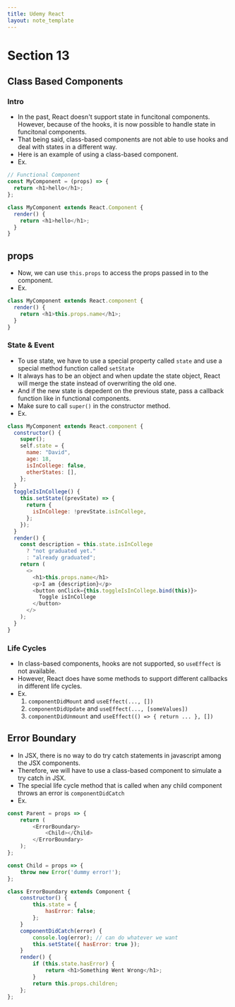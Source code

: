 ```yaml
---
title: Udemy React
layout: note_template
---
```


# Section 13

## Class Based Components

### Intro

- In the past, React doesn't support state in funcitonal components. However, because of the hooks, it is now possible to handle state in funcitonal components.
- That being said, class-based components are not able to use hooks and deal with states in a different way.
- Here is an example of using a class-based component.
- Ex.

```js
// Functional Component
const MyComponent = (props) => {
  return <h1>hello</h1>;
};

class MyComponent extends React.Component {
  render() {
    return <h1>hello</h1>;
  }
}
```

## props

- Now, we can use `this.props` to access the props passed in to the component.
- Ex.

```js
class MyComponent extends React.component {
  render() {
    return <h1>this.props.name</h1>;
  }
}
```

### State & Event

- To use state, we have to use a special property called `state` and use a special method function called `setState`
- It always has to be an object and when update the state object, React will merge the state instead of overwriting the old one.
- And if the new state is depedent on the previous state, pass a callback function like in functional components.
- Make sure to call `super()` in the constructor method.
- Ex.

```js
class MyComponent extends React.component {
  constructor() {
    super();
    self.state = {
      name: "David",
      age: 18,
      isInCollege: false,
      otherStates: [],
    };
  }
  toggleIsInCollege() {
    this.setState((prevState) => {
      return {
        isInCollege: !prevState.isInCollege,
      };
    });
  }
  render() {
    const description = this.state.isInCollege
      ? "not graduated yet."
      : "already graduated";
    return (
      <>
        <h1>this.props.name</h1>
        <p>I am {description}</p>
        <button onClick={this.toggleIsInCollege.bind(this)}>
          Toggle isInCollege
        </button>
      </>
    );
  }
}
```

### Life Cycles

- In class-based components, hooks are not supported, so `useEffect` is not available.
- However, React does have some methods to support different callbacks in different life cycles.
- Ex.
  1. `componentDidMount` and `useEffect(..., [])`
  2. `componentDidUpdate` and `useEffect(..., [someValues])`
  3. `componentDidUnmount` and `useEffect(() => { return ... }, [])`

## Error Boundary

- In JSX, there is no way to do try catch statements in javascript among the JSX components.
- Therefore, we will have to use a class-based component to simulate a try catch in JSX.
- The special life cycle method that is called when any child component throws an error is `componentDidCatch`
- Ex.

```js
const Parent = props => {
    return (
        <ErrorBoundary>
            <Child></Child>
        </ErrorBoundary>
    );
};

const Child = props => {
    throw new Error('dummy error!');
};

class ErrorBoundary extends Component {
    constructor() {
        this.state = {
            hasError: false;
        };
    }
    componentDidCatch(error) {
        console.log(error); // can do whatever we want
        this.setState({ hasError: true });
    }
    render() {
        if (this.state.hasError) {
            return <h1>Something Went Wrong</h1>;
        }
        return this.props.children;
    };
};
```
